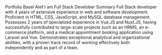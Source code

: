 Portfolio Basel Atef 
I am Full Stack Develober
Summary
Full Stack developer with 4 years of extensive experience in web and software development. Proficient in HTML, CSS, JavaScript, and MySQL database management. Possesses 2 years of specialized experience in Vue.JS and Nuxt.JS, having successfully contributed to large-scale projects such as an HRMS, an e-commerce platform, and a medical appointment booking application using Laravel and Vue. Demonstrates exceptional analytical and organizational abilities, with a proven track record of working effectively both independently and as part of a team.
